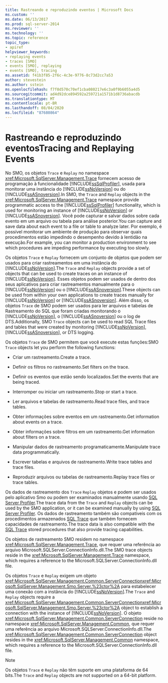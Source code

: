```yaml
---
title: Rastreando e reproduzindo eventos | Microsoft Docs
ms.custom: ''
ms.date: 06/13/2017
ms.prod: sql-server-2014
ms.reviewer: ''
ms.technology: ''
ms.topic: reference
topic_type:
- apiref
helpviewer_keywords:
- replaying events
- traces [SMO]
- events [SMO], replaying
- events [SMO], tracing
ms.assetid: f41b3f85-2f6c-4c3e-9776-8c73d2cc7a53
author: stevestein
ms.author: sstein
ms.openlocfilehash: f7f0d570c70ef1cba080217e6c3a0f9b6055a4d5
ms.sourcegitcommit: ad4d92dce894592a259721a1571b1d8736abacdb
ms.translationtype: MT
ms.contentlocale: pt-BR
ms.lasthandoff: 08/04/2020
ms.locfileid: "87680864"
---
```

# <a name="tracing-and-replaying-events"></a><span data-ttu-id="c6b4d-102">Rastreando e reproduzindo eventos</span><span class="sxs-lookup"><span data-stu-id="c6b4d-102">Tracing and Replaying Events</span></span>
  <span data-ttu-id="c6b4d-103">No SMO, os objetos `Trace` e `Replay` no namespace <xref:Microsoft.SqlServer.Management.Trace> fornecem acesso de programação à funcionalidade [!INCLUDE[ssSqlProfiler](../../../includes/sssqlprofiler-md.md)], usada para monitorar uma instância do [!INCLUDE[ssNoVersion](../../../includes/ssnoversion-md.md)] ou do [!INCLUDE[ssASnoversion](../../../includes/ssasnoversion-md.md)].</span><span class="sxs-lookup"><span data-stu-id="c6b4d-103">In SMO, the `Trace` and `Replay` objects in the <xref:Microsoft.SqlServer.Management.Trace> namespace provide programmatic access to the [!INCLUDE[ssSqlProfiler](../../../includes/sssqlprofiler-md.md)] functionality, which is used for monitoring an instance of [!INCLUDE[ssNoVersion](../../../includes/ssnoversion-md.md)] or [!INCLUDE[ssASnoversion](../../../includes/ssasnoversion-md.md)].</span></span> <span data-ttu-id="c6b4d-104">Você pode capturar e salvar dados sobre cada evento em um arquivo ou tabela para análise posterior.</span><span class="sxs-lookup"><span data-stu-id="c6b4d-104">You can capture and save data about each event to a file or table to analyze later.</span></span> <span data-ttu-id="c6b4d-105">Por exemplo, é possível monitorar um ambiente de produção para observar quais procedimentos estão impedindo o desempenho devido à lentidão na execução.</span><span class="sxs-lookup"><span data-stu-id="c6b4d-105">For example, you can monitor a production environment to see which procedures are impeding performance by executing too slowly.</span></span>  
  
 <span data-ttu-id="c6b4d-106">Os objetos `Trace` e `Replay` fornecem um conjunto de objetos que podem ser usados para criar rastreamentos em uma instância do [!INCLUDE[ssNoVersion](../../../includes/ssnoversion-md.md)].</span><span class="sxs-lookup"><span data-stu-id="c6b4d-106">The `Trace` and `Replay` objects provide a set of objects that can be used to create traces on an instance of [!INCLUDE[ssNoVersion](../../../includes/ssnoversion-md.md)].</span></span> <span data-ttu-id="c6b4d-107">Esses objetos podem ser usados de dentro dos seus aplicativos para criar rastreamentos manualmente para o [!INCLUDE[ssNoVersion](../../../includes/ssnoversion-md.md)] ou o [!INCLUDE[ssASnoversion](../../../includes/ssasnoversion-md.md)].</span><span class="sxs-lookup"><span data-stu-id="c6b4d-107">These objects can be used from within your own applications to create traces manually for [!INCLUDE[ssNoVersion](../../../includes/ssnoversion-md.md)] or [!INCLUDE[ssASnoversion](../../../includes/ssasnoversion-md.md)].</span></span> <span data-ttu-id="c6b4d-108">Além disso, os objetos `Trace` de SMO podem ser usados para ler arquivos e tabelas de Rastreamento do SQL que foram criadas monitorando o [!INCLUDE[ssNoVersion](../../../includes/ssnoversion-md.md)], o [!INCLUDE[ssASnoversion](../../../includes/ssasnoversion-md.md)] ou o log de DTS.</span><span class="sxs-lookup"><span data-stu-id="c6b4d-108">Additionally, SMO `Trace` objects can be used to read SQL Trace files and tables that were created by monitoring [!INCLUDE[ssNoVersion](../../../includes/ssnoversion-md.md)], [!INCLUDE[ssASnoversion](../../../includes/ssasnoversion-md.md)], or DTS logging.</span></span>  
  
 <span data-ttu-id="c6b4d-109">Os objetos `Trace` de SMO permitem que você execute estas funções:</span><span class="sxs-lookup"><span data-stu-id="c6b4d-109">SMO `Trace` objects let you perform the following functions:</span></span>  
  
-   <span data-ttu-id="c6b4d-110">Criar um rastreamento.</span><span class="sxs-lookup"><span data-stu-id="c6b4d-110">Create a trace.</span></span>  
  
-   <span data-ttu-id="c6b4d-111">Definir os filtros no rastreamento.</span><span class="sxs-lookup"><span data-stu-id="c6b4d-111">Set filters on the trace.</span></span>  
  
-   <span data-ttu-id="c6b4d-112">Definir os eventos que estão sendo localizados.</span><span class="sxs-lookup"><span data-stu-id="c6b4d-112">Set the events that are being traced.</span></span>  
  
-   <span data-ttu-id="c6b4d-113">Interromper ou iniciar um rastreamento.</span><span class="sxs-lookup"><span data-stu-id="c6b4d-113">Stop or start a trace.</span></span>  
  
-   <span data-ttu-id="c6b4d-114">Ler arquivos e tabelas de rastreamento.</span><span class="sxs-lookup"><span data-stu-id="c6b4d-114">Read trace files, and trace tables.</span></span>  
  
-   <span data-ttu-id="c6b4d-115">Obter informações sobre eventos em um rastreamento.</span><span class="sxs-lookup"><span data-stu-id="c6b4d-115">Get information about events on a trace.</span></span>  
  
-   <span data-ttu-id="c6b4d-116">Obter informações sobre filtros em um rastreamento.</span><span class="sxs-lookup"><span data-stu-id="c6b4d-116">Get information about filters on a trace.</span></span>  
  
-   <span data-ttu-id="c6b4d-117">Manipular dados de rastreamento programaticamente.</span><span class="sxs-lookup"><span data-stu-id="c6b4d-117">Manipulate trace data programmatically.</span></span>  
  
-   <span data-ttu-id="c6b4d-118">Escrever tabelas e arquivos de rastreamento.</span><span class="sxs-lookup"><span data-stu-id="c6b4d-118">Write trace tables and trace files.</span></span>  
  
-   <span data-ttu-id="c6b4d-119">Reproduzir arquivos ou tabelas de rastreamento.</span><span class="sxs-lookup"><span data-stu-id="c6b4d-119">Replay trace files or trace tables.</span></span>  
  
 <span data-ttu-id="c6b4d-120">Os dados de rastreamento dos `Trace` `Replay` objetos e podem ser usados pelo aplicativo Smo ou podem ser examinados manualmente usando [SQL Server Profiler](../../../tools/sql-server-profiler/sql-server-profiler.md).</span><span class="sxs-lookup"><span data-stu-id="c6b4d-120">The trace data from the `Trace` and `Replay` objects can be used by the SMO application, or it can be examined manually by using [SQL Server Profiler](../../../tools/sql-server-profiler/sql-server-profiler.md).</span></span> <span data-ttu-id="c6b4d-121">Os dados de rastreamento também são compatíveis com os procedimentos armazenados [SQL Trace](../../sql-trace/sql-trace.md) que também fornecem capacidades de rastreamento.</span><span class="sxs-lookup"><span data-stu-id="c6b4d-121">The trace data is also compatible with the [SQL Trace](../../sql-trace/sql-trace.md) stored procedures that also provide tracing capabilities.</span></span>  
  
 <span data-ttu-id="c6b4d-122">Os objetos de rastreamento SMO residem no namespace <xref:Microsoft.SqlServer.Management.Trace>, que requer uma referência ao arquivo Microsoft.SQLServer.ConnectionInfo.dll.</span><span class="sxs-lookup"><span data-stu-id="c6b4d-122">The SMO trace objects reside in the <xref:Microsoft.SqlServer.Management.Trace> namespace, which requires a reference to the Microsoft.SQLServer.ConnectionInfo.dll file.</span></span>  
  
 <span data-ttu-id="c6b4d-123">Os objetos `Trace` e `Replay` exigem um objeto <xref:Microsoft.SqlServer.Management.Common.ServerConnection><xref:Microsoft.SqlServer.Management.Smo.Server.%23ctor%2A> para estabelecer uma conexão com a instância do [!INCLUDE[ssNoVersion](../../../includes/ssnoversion-md.md)].</span><span class="sxs-lookup"><span data-stu-id="c6b4d-123">The `Trace` and `Replay` objects require a <xref:Microsoft.SqlServer.Management.Common.ServerConnection><xref:Microsoft.SqlServer.Management.Smo.Server.%23ctor%2A> object to establish a connection with the instance of [!INCLUDE[ssNoVersion](../../../includes/ssnoversion-md.md)].</span></span> <span data-ttu-id="c6b4d-124">O objeto <xref:Microsoft.SqlServer.Management.Common.ServerConnection> reside no namespace <xref:Microsoft.SqlServer.Management.Common>, que requer uma referência ao arquivo Microsoft.SQLServer.ConnectionInfo.dll.</span><span class="sxs-lookup"><span data-stu-id="c6b4d-124">The <xref:Microsoft.SqlServer.Management.Common.ServerConnection> object resides in the <xref:Microsoft.SqlServer.Management.Common> namespace, which requires a reference to the Microsoft.SQLServer.ConnectionInfo.dll file.</span></span>  
  
> [!NOTE]  
>  <span data-ttu-id="c6b4d-125">Os objetos `Trace` e `Replay` não têm suporte em uma plataforma de 64 bits.</span><span class="sxs-lookup"><span data-stu-id="c6b4d-125">The `Trace` and `Replay` objects are not supported on a 64-bit platform.</span></span>  
  
  
